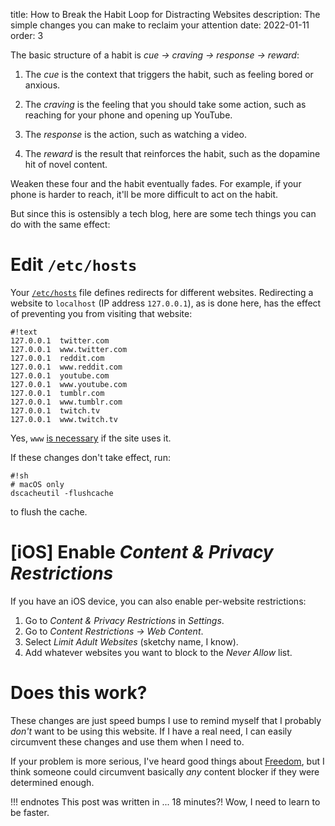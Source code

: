 title: How to Break the Habit Loop for Distracting Websites
description: The simple changes you can make to reclaim your attention 
date: 2022-01-11
order: 3

The basic structure of a habit is *cue &rarr; craving &rarr; response &rarr;
reward*:

1. The <dfn>cue</dfn> is the context that triggers the habit, such as feeling
   bored or anxious.

2. The <dfn>craving</dfn> is the feeling that you should take some action, such
   as reaching for your phone and opening up YouTube.

3. The <dfn>response</dfn> is the action, such as watching a video.

4. The <dfn>reward</dfn> is the result that reinforces the habit, such as the
   dopamine hit of novel content.

Weaken these four and the habit eventually fades. For example, if your phone
is harder to reach, it'll be more difficult to act on the habit.

But since this is ostensibly a tech blog, here are some tech things you can do
with the same effect:


# Edit `/etc/hosts`

Your [`/etc/hosts`][hosts] file defines redirects for different websites.
Redirecting a website to `localhost` (IP address `127.0.0.1`), as is done here,
has the effect of preventing you from visiting that website:

    #!text
    127.0.0.1  twitter.com
    127.0.0.1  www.twitter.com
    127.0.0.1  reddit.com
    127.0.0.1  www.reddit.com
    127.0.0.1  youtube.com
    127.0.0.1  www.youtube.com
    127.0.0.1  tumblr.com
    127.0.0.1  www.tumblr.com
    127.0.0.1  twitch.tv
    127.0.0.1  www.twitch.tv

Yes, `www` [is necessary][www] if the site uses it.

[hosts]: https://tldp.org/LDP/solrhe/Securing-Optimizing-Linux-RH-Edition-v1.3/chap9sec95.html
[www]: https://unix.stackexchange.com/questions/439120/why-do-i-need-www-and-non-www-in-etc-hosts

If these changes don't take effect, run:

    #!sh
    # macOS only
    dscacheutil -flushcache

to flush the cache.


# [iOS] Enable *Content & Privacy Restrictions*

If you have an iOS device, you can also enable per-website restrictions:

1. Go to *Content & Privacy Restrictions* in *Settings*.
2. Go to *Content Restrictions &rarr; Web Content*.
3. Select *Limit Adult Websites* (sketchy name, I know).
4. Add whatever websites you want to block to the *Never Allow* list.


# Does this work?

These changes are just speed bumps I use to remind myself that I probably
*don't* want to be using this website. If I have a real need, I can easily
circumvent these changes and use them when I need to.

If your problem is more serious, I've heard good things about
[Freedom](https://freedom.to/), but I think someone could circumvent basically
*any* content blocker if they were determined enough.

!!! endnotes
    This post was written in ... 18 minutes?! Wow, I need to learn to be faster.
